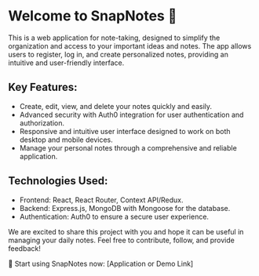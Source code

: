 # Welcome to SnapNotes 📝

This is a web application for note-taking, designed to simplify the organization and access to your important ideas and notes. The app allows users to register, log in, and create personalized notes, providing an intuitive and user-friendly interface.

## Key Features:
- Create, edit, view, and delete your notes quickly and easily.
- Advanced security with Auth0 integration for user authentication and authorization.
- Responsive and intuitive user interface designed to work on both desktop and mobile devices.
- Manage your personal notes through a comprehensive and reliable application.

## Technologies Used:
- Frontend: React, React Router, Context API/Redux.
- Backend: Express.js, MongoDB with Mongoose for the database.
- Authentication: Auth0 to ensure a secure user experience.

We are excited to share this project with you and hope it can be useful in managing your daily notes. Feel free to contribute, follow, and provide feedback!

🚀 Start using SnapNotes now: [Application or Demo Link]
